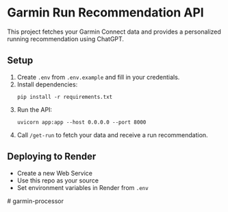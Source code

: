 # Garmin Run Recommendation API

This project fetches your Garmin Connect data and provides a personalized running recommendation using ChatGPT.

## Setup

1. Create `.env` from `.env.example` and fill in your credentials.
2. Install dependencies:
    ```
    pip install -r requirements.txt
    ```
3. Run the API:
    ```
    uvicorn app:app --host 0.0.0.0 --port 8000
    ```
4. Call `/get-run` to fetch your data and receive a run recommendation.

## Deploying to Render

- Create a new Web Service
- Use this repo as your source
- Set environment variables in Render from `.env`

#   g a r m i n - p r o c e s s o r  
 